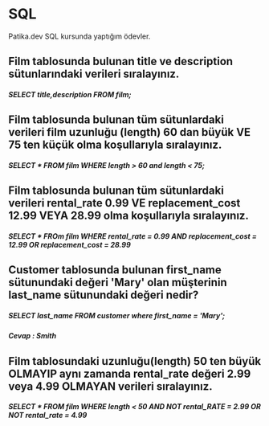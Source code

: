 # SQL
Patika.dev SQL kursunda yaptığım ödevler.

## Film tablosunda bulunan title ve description sütunlarındaki verileri sıralayınız.

##### SELECT title,description FROM film;

## Film tablosunda bulunan tüm sütunlardaki verileri film uzunluğu (length) 60 dan büyük VE 75 ten küçük olma koşullarıyla sıralayınız.

##### SELECT * FROM film WHERE length > 60 and length < 75;

## Film tablosunda bulunan tüm sütunlardaki verileri rental_rate 0.99 VE replacement_cost 12.99 VEYA 28.99 olma koşullarıyla sıralayınız.

##### SELECT * FROm film WHERE rental_rate = 0.99 AND replacement_cost = 12.99 OR replacement_cost = 28.99

## Customer tablosunda bulunan first_name sütunundaki değeri 'Mary' olan müşterinin last_name sütunundaki değeri nedir?

##### SELECT last_name FROM customer where first_name = 'Mary';
##### Cevap : Smith

## Film tablosundaki uzunluğu(length) 50 ten büyük OLMAYIP aynı zamanda rental_rate değeri 2.99 veya 4.99 OLMAYAN verileri sıralayınız.

##### SELECT * FROM film WHERE  length < 50 AND  NOT rental_RATE = 2.99 OR NOT rental_rate = 4.99



